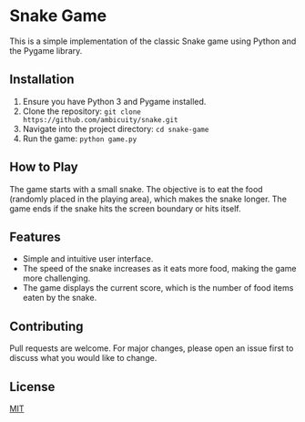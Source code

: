 # Snake Game

This is a simple implementation of the classic Snake game using Python and the Pygame library.

## Installation

1. Ensure you have Python 3 and Pygame installed.
2. Clone the repository: `git clone https://github.com/ambicuity/snake.git`
3. Navigate into the project directory: `cd snake-game`
4. Run the game: `python game.py`

## How to Play

The game starts with a small snake. The objective is to eat the food (randomly placed in the playing area), which makes the snake longer. The game ends if the snake hits the screen boundary or hits itself.

## Features

- Simple and intuitive user interface.
- The speed of the snake increases as it eats more food, making the game more challenging.
- The game displays the current score, which is the number of food items eaten by the snake.

## Contributing

Pull requests are welcome. For major changes, please open an issue first to discuss what you would like to change.

## License

[MIT](https://choosealicense.com/licenses/mit/)
